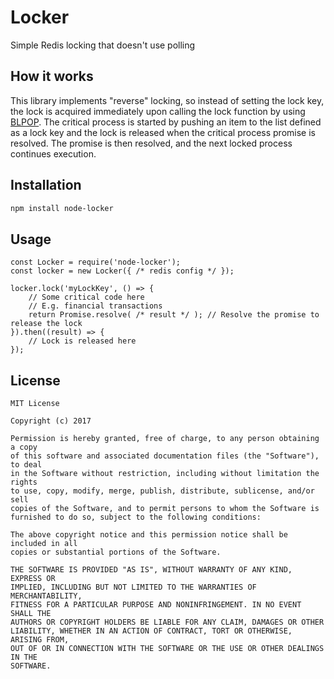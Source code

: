 # Locker
Simple Redis locking that doesn't use polling

## How it works
This library implements "reverse" locking, so instead of setting the lock key, the lock is acquired immediately upon calling the lock function by using [BLPOP](https://redis.io/commands/blpop). The critical process is started by pushing an item to the list defined as a lock key and the lock is released when the critical process promise is resolved. The promise is then resolved, and the next locked process continues execution.

## Installation

```bash
npm install node-locker
```

## Usage

```javasript
const Locker = require('node-locker');
const locker = new Locker({ /* redis config */ });

locker.lock('myLockKey', () => {
	// Some critical code here
	// E.g. financial transactions
	return Promise.resolve( /* result */ ); // Resolve the promise to release the lock
}).then((result) => {
	// Lock is released here
});
```

## License
```
MIT License

Copyright (c) 2017 

Permission is hereby granted, free of charge, to any person obtaining a copy
of this software and associated documentation files (the "Software"), to deal
in the Software without restriction, including without limitation the rights
to use, copy, modify, merge, publish, distribute, sublicense, and/or sell
copies of the Software, and to permit persons to whom the Software is
furnished to do so, subject to the following conditions:

The above copyright notice and this permission notice shall be included in all
copies or substantial portions of the Software.

THE SOFTWARE IS PROVIDED "AS IS", WITHOUT WARRANTY OF ANY KIND, EXPRESS OR
IMPLIED, INCLUDING BUT NOT LIMITED TO THE WARRANTIES OF MERCHANTABILITY,
FITNESS FOR A PARTICULAR PURPOSE AND NONINFRINGEMENT. IN NO EVENT SHALL THE
AUTHORS OR COPYRIGHT HOLDERS BE LIABLE FOR ANY CLAIM, DAMAGES OR OTHER
LIABILITY, WHETHER IN AN ACTION OF CONTRACT, TORT OR OTHERWISE, ARISING FROM,
OUT OF OR IN CONNECTION WITH THE SOFTWARE OR THE USE OR OTHER DEALINGS IN THE
SOFTWARE.
```

